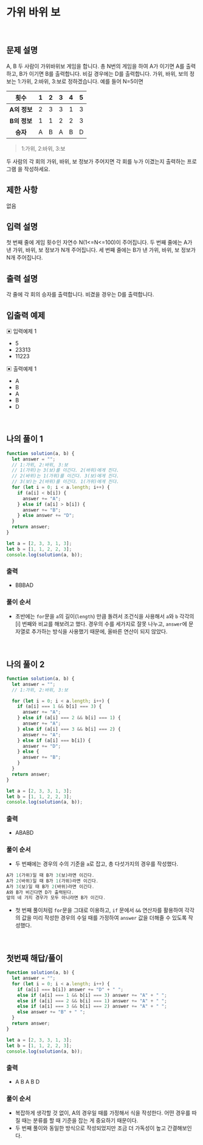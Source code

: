 # 가위 바위 보

</br>

## 문제 설명

A, B 두 사람이 가위바위보 게임을 합니다. 총 N번의 게임을 하여 A가 이기면 A를 출력하고, B가 이기면 B를 출력합니다. 비길 경우에는 D를 출력합니다.
가위, 바위, 보의 정보는 1:가위, 2:바위, 3:보로 정하겠습니다.
예를 들어 N=5이면

|   **횟수**   |  1  |  2  |  3  |  4  |  5  |
| :----------: | :-: | :-: | :-: | :-: | :-: |
| **A의 정보** |  2  |  3  |  3  |  1  |  3  |
| **B의 정보** |  1  |  1  |  2  |  2  |  3  |
|   **승자**   |  A  |  B  |  A  |  B  |  D  |

> 1:가위, 2:바위, 3:보

두 사람의 각 회의 가위, 바위, 보 정보가 주어지면 각 회를 누가 이겼는지 출력하는 프로그램 을 작성하세요.

## 제한 사항

없음

## 입력 설명

첫 번째 줄에 게임 횟수인 자연수 N(1<=N<=100)이 주어집니다. 두 번째 줄에는 A가 낸 가위, 바위, 보 정보가 N개 주어집니다. 세 번째 줄에는 B가 낸 가위, 바위, 보 정보가 N개 주어집니다.

## 출력 설명

각 줄에 각 회의 승자를 출력합니다. 비겼을 경우는 D를 출력합니다.

## 입출력 예제

▣ 입력예제 1

- 5
- 23313
- 11223

▣ 출력예제 1

- A
- B
- A
- B
- D

</br>

## 나의 풀이 1

```js
function solution(a, b) {
  let answer = "";
  // 1:가위, 2:바위, 3:보
  // 1(가위)는 3(보)를 이긴다. 2(바위)에게 진다.
  // 2(바위)는 1(가위)를 이긴다. 3(보)에게 진다.
  // 3(보)는 2(바위)를 이긴다. 1(가위)에게 진다.
  for (let i = 0; i < a.length; i++) {
    if (a[i] < b[i]) {
      answer += "A";
    } else if (a[i] > b[i]) {
      answer += "B";
    } else answer += "D";
  }
  return answer;
}

let a = [2, 3, 3, 1, 3];
let b = [1, 1, 2, 2, 3];
console.log(solution(a, b));
```

### 출력

- BBBAD

### 풀이 순서

- 초반에는 `for`문을 `a`의 길이(`length`) 만큼 돌려서 조건식을 사용해서 `a`와 `b` 각각의 [i] 번째와 비교를 해보려고 했다. 경우의 수를 세가지로 잘못 나누고, `answer`에 문자열로 추가하는 방식을 사용했기 때문에, 올바른 연산이 되지 않았다.

</br>

## 나의 풀이 2

```js
function solution(a, b) {
  let answer = "";
  // 1:가위, 2:바위, 3:보

  for (let i = 0; i < a.length; i++) {
    if (a[i] === 1 && b[i] === 3) {
      answer += "A";
    } else if (a[i] === 2 && b[i] === 1) {
      answer += "A";
    } else if (a[i] === 3 && b[i] === 2) {
      answer += "A";
    } else if (a[i] === b[i]) {
      answer += "D";
    } else {
      answer += "B";
    }
  }
  return answer;
}

let a = [2, 3, 3, 1, 3];
let b = [1, 1, 2, 2, 3];
console.log(solution(a, b));
```

### 출력

- ABABD

### 풀이 순서

- 두 번째에는 경우의 수의 기준을 `a`로 잡고, 총 다섯가지의 경우를 작성했다.

```js
A가 1(가위)일 때 B가 3(보)라면 이긴다.
A가 2(바위)일 때 B가 1(가위)라면 이긴다.
A가 3(보)일 때 B가 2(바위)라면 이긴다.
A와 B가 비긴다면 D가 출력된다.
앞의 네 가지 경우가 모두 아니라면 B가 이긴다.
```

- 첫 번째 풀이처럼 `for`문을 그대로 이용하고, `if` 문에서 `&&` 연산자를 활용하여 각각의 값을 미리 작성한 경우의 수일 때를 가정하여 `answer` 값을 더해줄 수 있도록 작성했다.

</br>

## 첫번째 해답/풀이

```js
function solution(a, b) {
  let answer = "";
  for (let i = 0; i < a.length; i++) {
    if (a[i] === b[i]) answer += "D" + " ";
    else if (a[i] === 1 && b[i] === 3) answer += "A" + " ";
    else if (a[i] === 2 && b[i] === 1) answer += "A" + " ";
    else if (a[i] === 3 && b[i] === 2) answer += "A" + " ";
    else answer += "B" + " ";
  }
  return answer;
}

let a = [2, 3, 3, 1, 3];
let b = [1, 1, 2, 2, 3];
console.log(solution(a, b));
```

### 출력

- A B A B D

### 풀이 순서

- 복잡하게 생각할 것 없이, A의 경우일 때를 가정해서 식을 작성한다. 어떤 경우를 따질 때는 분류를 할 때 기준을 잡는 게 중요하기 때문이다.
- 두 번째 풀이와 동일한 방식으로 작성되었지만 조금 더 가독성이 높고 간결해보인다.

</br>
